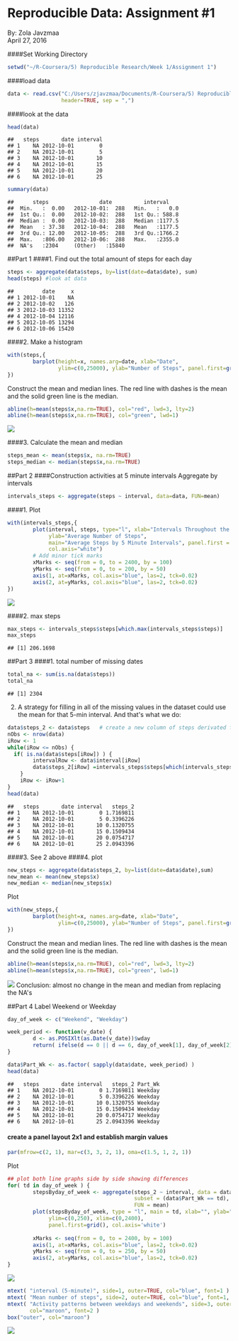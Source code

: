 # Reproducible Data: Assignment #1
By: Zola Javzmaa  
April 27, 2016  

####Set Working Directory

```r
setwd("~/R-Coursera/5) Reproducible Research/Week 1/Assignment 1")
```

####load data

```r
data <- read.csv("C:/Users/zjavzmaa/Documents/R-Coursera/5) Reproducible Research/Week 1/Assignment 1/activity.csv", 
                 header=TRUE, sep = ",")
```

####look at the data

```r
head(data)
```

```
##   steps       date interval
## 1    NA 2012-10-01        0
## 2    NA 2012-10-01        5
## 3    NA 2012-10-01       10
## 4    NA 2012-10-01       15
## 5    NA 2012-10-01       20
## 6    NA 2012-10-01       25
```

```r
summary(data)
```

```
##      steps                date          interval     
##  Min.   :  0.00   2012-10-01:  288   Min.   :   0.0  
##  1st Qu.:  0.00   2012-10-02:  288   1st Qu.: 588.8  
##  Median :  0.00   2012-10-03:  288   Median :1177.5  
##  Mean   : 37.38   2012-10-04:  288   Mean   :1177.5  
##  3rd Qu.: 12.00   2012-10-05:  288   3rd Qu.:1766.2  
##  Max.   :806.00   2012-10-06:  288   Max.   :2355.0  
##  NA's   :2304     (Other)   :15840
```

##Part 1
####1. Find out the total amount of steps for each day

```r
steps <- aggregate(data$steps, by=list(date=data$date), sum)
head(steps) #look at data
```

```
##         date     x
## 1 2012-10-01    NA
## 2 2012-10-02   126
## 3 2012-10-03 11352
## 4 2012-10-04 12116
## 5 2012-10-05 13294
## 6 2012-10-06 15420
```

####2. Make a histogram

```r
with(steps,{
        barplot(height=x, names.arg=date, xlab="Date", 
                ylim=c(0,25000), ylab="Number of Steps", panel.first=grid())
})
```
 Construct the mean and median lines. The red line with dashes is the mean and the solid green line is the median.
```r
abline(h=mean(steps$x,na.rm=TRUE), col="red", lwd=3, lty=2)
abline(h=mean(steps$x,na.rm=TRUE), col="green", lwd=1)
```

![](instructions_fig/unnamed-chunk-5-1.png)

####3. Calculate the mean and median

```r
steps_mean <- mean(steps$x, na.rm=TRUE)
steps_median <- median(steps$x,na.rm=TRUE)
```


##Part 2
####Construction activities at 5 minute intervals
Aggregate by intervals

```r
intervals_steps <- aggregate(steps ~ interval, data=data, FUN=mean)
```
####1. Plot

```r
with(intervals_steps,{
        plot(interval, steps, type="l", xlab="Intervals Throughout the Day", 
             ylab="Average Number of Steps",
             main="Average Steps by 5 Minute Intervals", panel.first = grid(),
             col.axis="white")
        # Add minor tick marks
        xMarks <- seq(from = 0, to = 2400, by = 100)
        yMarks <- seq(from = 0, to = 200, by = 50)
        axis(1, at=xMarks, col.axis="blue", las=2, tck=0.02)
        axis(2, at=yMarks, col.axis="blue", las=2, tck=0.02)
})
```

![](instructions_fig/unnamed-chunk-8-1.png)

####2. max steps

```r
max_steps <- intervals_steps$steps[which.max(intervals_steps$steps)]
max_steps
```

```
## [1] 206.1698
```

##Part 3
####1. total number of missing dates

```r
total_na <- sum(is.na(data$steps))
total_na
```

```
## [1] 2304
```


2. A strategy for filling in all of the missing values in the dataset could use the mean for that 5-min interval. And that's what we do:



```r
data$steps_2 <- data$steps   # create a new column of steps derivated from 1st one
nObs <- nrow(data)
iRow <- 1
while(iRow <= nObs) {
  if( is.na(data$steps[iRow]) ) {
		intervalRow <- data$interval[iRow]
		data$steps_2[iRow] =intervals_steps$steps[which(intervals_steps$interval==intervalRow)]
	}	
	iRow <- iRow+1
}
head(data)
```

```
##   steps       date interval   steps_2
## 1    NA 2012-10-01        0 1.7169811
## 2    NA 2012-10-01        5 0.3396226
## 3    NA 2012-10-01       10 0.1320755
## 4    NA 2012-10-01       15 0.1509434
## 5    NA 2012-10-01       20 0.0754717
## 6    NA 2012-10-01       25 2.0943396
```
####3. See 2 above
####4. plot

```r
new_steps <- aggregate(data$steps_2, by=list(date=data$date),sum)
new_mean <- mean(new_steps$x)
new_median <- median(new_steps$x)
```
Plot

```r
with(new_steps,{
        barplot(height=x, names.arg=date, xlab="Date", 
                ylim=c(0,25000), ylab="Number of Steps", panel.first=grid())
})
```
Construct the mean and median lines. The red line with dashes is the mean and the solid green line is the median.
```r
abline(h=mean(steps$x,na.rm=TRUE), col="red", lwd=3, lty=2)
abline(h=mean(steps$x,na.rm=TRUE), col="green", lwd=1)
```

![](instructions_fig/unnamed-chunk-12-1.png)
Conclusion: almost no change in the mean and median from replacing the NA's

##Part 4
Label Weekend or Weekday

```r
day_of_week <- c("Weekend", "Weekday")

week_period <- function(v_date) {
        d <- as.POSIXlt(as.Date(v_date))$wday
        return( ifelse(d == 0 || d == 6, day_of_week[1], day_of_week[2]) )
}

data$Part_Wk <- as.factor( sapply(data$date, week_period) )
head(data)
```

```
##   steps       date interval   steps_2 Part_Wk
## 1    NA 2012-10-01        0 1.7169811 Weekday
## 2    NA 2012-10-01        5 0.3396226 Weekday
## 3    NA 2012-10-01       10 0.1320755 Weekday
## 4    NA 2012-10-01       15 0.1509434 Weekday
## 5    NA 2012-10-01       20 0.0754717 Weekday
## 6    NA 2012-10-01       25 2.0943396 Weekday
```


#### create a panel layout 2x1 and establish margin values

```r
par(mfrow=c(2, 1), mar=c(3, 3, 2, 1), oma=c(1.5, 1, 2, 1)) 
```
Plot

```r
## plot both line graphs side by side showing differences
for( td in day_of_week ) {
        stepsByday_of_week <- aggregate(steps_2 ~ interval, data = data, 
                                        subset = (data$Part_Wk == td), 
                                        FUN = mean)
        plot(stepsByday_of_week, type = "l", main = td, xlab="", ylab="", 
             ylim=c(0,250), xlim=c(0,2400), 
             panel.first=grid(), col.axis='white')
        
        xMarks <- seq(from = 0, to = 2400, by = 100)
        axis(1, at=xMarks, col.axis="blue", las=2, tck=0.02)
        yMarks <- seq(from = 0, to = 250, by = 50)
        axis(2, at=yMarks, col.axis="blue", las=2, tck=0.02)
}
```

![](instructions_fig/unnamed-chunk-15-1.png)

```r
mtext( "interval (5-minute)", side=1, outer=TRUE, col="blue", font=1 )  
mtext( "Mean number of steps", side=2, outer=TRUE, col="blue", font=1, cex=0.9 )  
mtext( "Activity patterns between weekdays and weekends", side=3, outer=TRUE, 
       col="maroon", font=2 )  
box("outer", col="maroon") 
```

![](instructions_fig/unnamed-chunk-15-2.png)



